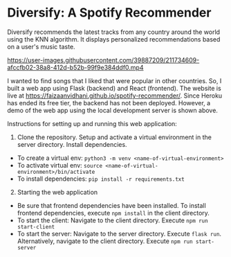 # Diversify: A Spotify Recommender

Diversify recommends the latest tracks from any country around the world using the KNN algorithm. It displays personalized recommendations based on a user's music taste. 

https://user-images.githubusercontent.com/39887209/211734609-afccfb02-38a8-412d-b52b-99f9e384ddf0.mp4

I wanted to find songs that I liked that were popular in other countries. So, I built a web app using Flask (backend) and React (frontend). The website is live at https://faizaanvidhani.github.io/spotify-recommender/. Since Heroku has ended its free tier, the backend has not been deployed. However, a demo of the web app using the local development server is shown above.

Instructions for setting up and running this web application:

1. Clone the repository. Setup and activate a virtual environment in the server directory. Install dependencies.

  * To create a virtual env: ```python3 -m venv <name-of-virtual-environment>```
  * To activate virtual env: ```source <name-of-virtual-environment>/bin/activate```
  * To install dependencies: ```pip install -r requirements.txt```

2. Starting the web application

  * Be sure that frontend dependencies have been installed. To install frontend dependencies, execute ```npm install``` in the client directory.
  * To start the client: Navigate to the client directory. Execute ```npm run start-client```
  * To start the server: Navigate to the server directory. Execute ```flask run```. Alternatively, navigate to the client directory. Execute ```npm run start-server```
